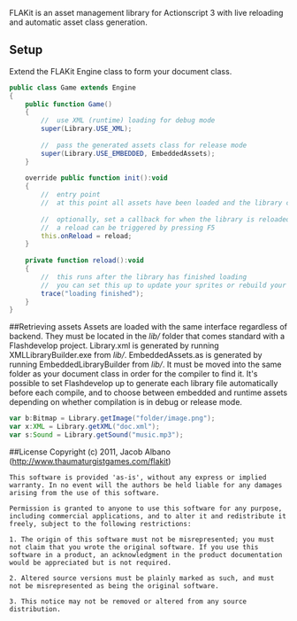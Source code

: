 FLAKit is an asset management library for Actionscript 3 with live reloading and automatic asset class generation.

## Setup
Extend the FLAKit Engine class to form your document class.
```actionscript
public class Game extends Engine
{
    public function Game()
    {
        //  use XML (runtime) loading for debug mode
        super(Library.USE_XML);
        
        //  pass the generated assets class for release mode
        super(Library.USE_EMBEDDED, EmbeddedAssets);
    }
    
    override public function init():void
    {
        //  entry point
        //  at this point all assets have been loaded and the library can be used
        
        //  optionally, set a callback for when the library is reloaded
        //  a reload can be triggered by pressing F5
        this.onReload = reload;
    }
    
    private function reload():void
    {
        //  this runs after the library has finished loading
        //  you can set this up to update your sprites or rebuild your levels
        trace("loading finished");
    }
}
```

##Retrieving assets
Assets are loaded with the same interface regardless of backend. They must be located in the *lib/* folder that comes standard with a Flashdevelop project.
Library.xml is generated by running XMLLibraryBuilder.exe from *lib/*.
EmbeddedAssets.as is generated by running EmbeddedLibraryBuilder from *lib/*. It must be moved into the same folder as your document class in order for the compiler to find it.
It's possible to set Flashdevelop up to generate each library file automatically before each compile, and to choose between embedded and runtime assets depending on whether compilation is in debug or release mode.

```actionscript
var b:Bitmap = Library.getImage("folder/image.png");
var x:XML = Library.getXML("doc.xml");
var s:Sound = Library.getSound("music.mp3");
```

##License
    Copyright (c) 2011, Jacob Albano (http://www.thaumaturgistgames.com/flakit)

    This software is provided 'as-is', without any express or implied warranty. In no event will the authors be held liable for any damages arising from the use of this software.

    Permission is granted to anyone to use this software for any purpose, including commercial applications, and to alter it and redistribute it freely, subject to the following restrictions:

    1. The origin of this software must not be misrepresented; you must not claim that you wrote the original software. If you use this software in a product, an acknowledgment in the product documentation would be appreciated but is not required.

    2. Altered source versions must be plainly marked as such, and must not be misrepresented as being the original software.

    3. This notice may not be removed or altered from any source distribution.